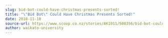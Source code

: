 ```yaml
---
slug: bid-bot-could-have-christmas-presents-sorted!
title: "\"Bid Bot\" Could Have Christmas Presents Sorted!"
date: 2010-11-18
source-url: https://www.scoop.co.nz/stories/AK1011/S00356/bid-bot-could-have-christmas-presents-sorted.htm
author: waikato-university
---
```

